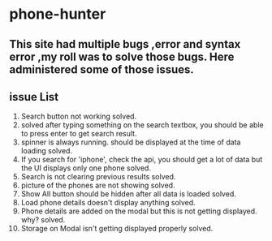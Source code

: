 # phone-hunter

## This site had multiple bugs ,error and syntax error ,my roll was to solve those bugs. Here administered some of those issues.


## issue List 
1. Search button not working solved.
2. solved after typing something on the search textbox, you should be able to press enter to get search result.
3. spinner is always running. should be displayed at the time of data loading solved.
4. If you search for 'iphone', check the api, you should get a lot of data but the UI displays only one phone solved.
5. Search is not clearing previous results solved.
6. picture of the phones are not showing solved.
7. Show All button should be hidden after all data is loaded solved.
8. Load phone details doesn't display anything solved.
9. Phone details are added on the modal but this is not getting displayed. why? solved.
10. Storage on Modal isn't getting displayed properly solved.
